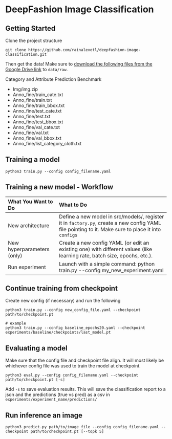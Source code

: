 # DeepFashion Image Classification

## Getting Started
Clone the project structure
```
git clone https://github.com/rainalexotl/deepfashion-image-classification.git 
```

Then get the data! Make sure to [download the following files from the Google Drive link](https://mmlab.ie.cuhk.edu.hk/projects/DeepFashion/AttributePrediction.html) to `data/raw`.

Category and Attribute Prediction Benchmark
- Img/img.zip
- Anno_fine/train_cate.txt
- Anno_fine/train.txt
- Anno_fine/train_bbox.txt
- Anno_fine/test_cate.txt
- Anno_fine/test.txt
- Anno_fine/test_bbox.txt
- Anno_fine/val_cate.txt
- Anno_fine/val.txt
- Anno_fine/val_bbox.txt
- Anno_fine/list_category_cloth.txt

## Training a model
```
python3 train.py --config config_filename.yaml
```

## Training a new model - Workflow
| What You Want to Do | What to Do |
| :---- | :---- |
| New architecture | Define a new model in src/models/, register it in `factory.py`, create a new config YAML file pointing to it. Make sure to place it into `configs` |
| New hyperparameters (only) | Create a new config YAML (or edit an existing one) with different values (like learning rate, batch size, epochs, etc.). |
| Run experiment | Launch with a simple command: python train.py --config my_new_experiment.yaml |

## Continue training from checkpoint
Create new config (if necessary) and run the following
```
python3 train.py --config new_config_file.yaml --checkpoint path/to/checkpoint.pt

# example
python3 train.py --config baseline_epochs20.yaml --checkpoint experiments/baseline/checkpoints/last_model.pt
```

## Evaluating a model
Make sure that the config file and checkpoint file align. It will most likely be whichever config file was used to train the model at checkpoint.
```
python3 eval.py --config config_filename.yaml --checkpoint path/to/checkpoint.pt [-s]
```
Add `-s` to save evaluation results. This will save the classification report to a json and the predictions (true vs pred) as a csv in `experiments/experiment_name/predictions/`

## Run inference an image
```
python3 predict.py path/to/image_file --config config_filename.yaml --checkpoint path/to/checkpoint.pt [--topk 5]
```